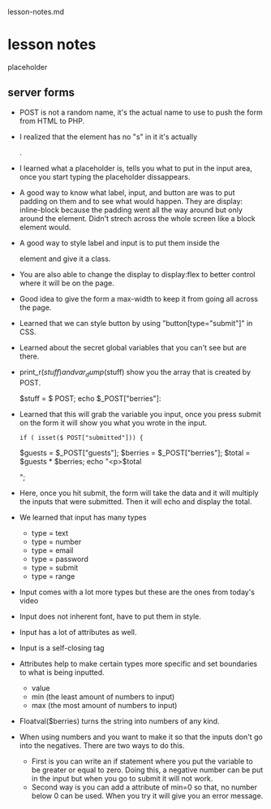 lesson-notes.md


# lesson notes

placeholder

## server forms

- POST is not a random name, it's the actual name to use to push the form from HTML to PHP.
- I realized that the element <forms> has no "s" in it it's actually <form>.
- I learned what a placeholder is, tells you what to put in the input area, once you start typing the placeholder dissappears. 
- A good way to know what label, input, and button are was to put padding on them and to see what would happen. They are display: inline-block because the padding went all the way around but only around the element. Didn't strech across the whole screen like a block element would. 
- A good way to style label and input is to put them inside the <div> element and give it a class. 
- You are also able to change the display to display:flex to better control where it will be on the page. 
- Good idea to give the form a max-width to keep it from going all across the page. 
- Learned that we can style button by using "button[type="submit"]" in CSS.
- Learned about the secret global variables that you can't see but are there. 
- print_r($stuff) and var_dump($stuff) show you the array that is created by POST.

	$stuff = $ POST;
	echo $_POST["berries"]:
- Learned that this will grab the variable you input, once you press submit on the form it will show you what you wrote in the input. 

	  if ( isset($ POST["submitted"])) {
	$guests = $_POST["guests"];
	$berries = $_POST["berries"];
	$total = $guests * $berries;
	echo "<p>$total</p>";
- Here, once you hit submit, the form will take the data and it will multiply the inputs that were submitted. Then it will echo and display the total.
- We learned that input has many types 
	- type = text
	- type = number
	- type = email
	- type = password
	- type = submit
	- type = range
- Input comes with a lot more types but these are the ones from today's video
- Input does not inherent font, have to put them in style.
- Input has a lot of attributes as well.
- Input is a self-closing tag
- Attributes help to make certain types more specific and set boundaries to what is being inputted. 
	- value
	- min (the least amount of numbers to input)
	- max (the most amount of numbers to input)
- Floatval($berries) turns the string into numbers of any kind. 
- When using numbers and you want to make it so that the inputs don't go into the negatives. There are two ways to do this.
	- First is you can write an if statement where you put the variable to be greater or equal to zero. Doing this, a negative number can be put in the input but when you go to submit it will not work. 
	- Second way is you can add a attribute of min=0 so that, no number below 0 can be used. When you try it will give you an error message. 

	